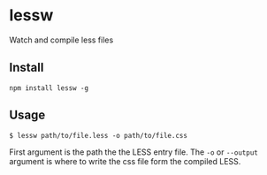 lessw
=====

Watch and compile less files

## Install

```
npm install lessw -g
```

## Usage

```
$ lessw path/to/file.less -o path/to/file.css
```

First argument is the path the the LESS entry file. The `-o` or `--output` argument is where to write the css file form the compiled LESS.


